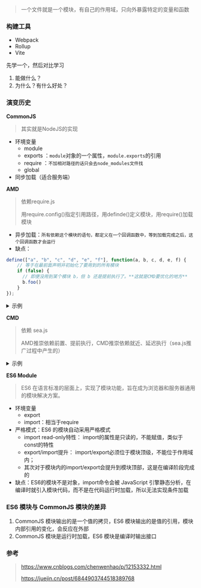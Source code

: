> 一个文件就是一个模块，有自己的作用域，只向外暴露特定的变量和函数

### 构建工具

- Webpack
- Rollup
- Vite

先学一个，然后对比学习
1. 能做什么？
2. 为什么？有什么好处？

### 演变历史

**CommonJS**
> 其实就是NodeJS的实现
- 环境变量
  - module
  - exports ：`module`对象的一个属性，`module.exports`的引用
  - require ：`不加相对路径的话只会去node_modules文件找`
  - global
- 同步加载（适合服务端）

**AMD**
> 依赖require.js
> 
> 用require.config()指定引用路径，用definde()定义模块，用require()加载模块
- 异步加载：`所有依赖这个模块的语句，都定义在一个回调函数中，等到加载完成之后，这个回调函数才会运行`
- 缺点：
```js
define(["a", "b", "c", "d", "e", "f"], function(a, b, c, d, e, f) { 
    // 等于在最前面声明并初始化了要用到的所有模块
    if (false) {
      // 即便没用到某个模块 b，但 b 还是提前执行了。**这就是CMD要优化的地方**
      b.foo()
    } 
});
```
  
<details>
  <summary>示例</summary>
<pre>
/** 网页中引入require.js及main.js **/
<\script src="js/require.js" data-main="js/main"></>
/** main.js 入口文件/主模块 **/
// 首先用config()指定各模块路径和引用名
require.config({
  baseUrl: "js/lib",
  paths: {
    "jquery": "jquery.min",  //实际路径为js/lib/jquermin.js
    "underscore": "underscore.min",
  }
});
// 执行基本操作
require(["jquery","underscore"],function($,_){
  // some code here
})
// 定义math.js模块
define(function () {
    var basicNum = 0;
    var add = function (x, y) {
        return x + y;
    };
    return {
        add: add,
        basicNum :basicNum
    };
})
// 定义一个依赖underscore.js的模块
define(['underscore'],function(_){
  var classify = function(list){
    _.countBy(list,function(num){
      return num > 30 ? 'old' : 'young';
    })
  };
  return {
    classify :classify
  };
}
// 引用模块，将模块放在[]内
require(['jquery', 'math'],function($, math){
  var sum = math.add(10,20);
  $("#sum").html(sum);
});
</pre>
</details>


**CMD**
> 依赖 sea.js
> 
> AMD推崇依赖前置、提前执行，CMD推崇依赖就近、延迟执行（sea.js推广过程中产生的）

<details>
  <summary>示例</summary>
<pre>
  /** CMD写法 **/
  define(function(require, exports, module) {
      var a = require('./a'); //在需要时申明
      a.doSomething();
      if (false) {
          var b = require('./b');
          b.doSomething();
      }
  });
  /** sea.js **/
  // 定义模块 math.js
  define(function(require, exports, module) {
      var $ = require('jquery.js');
      var add = function(a,b){
          return a+b;
      }
      exports.add = add;
  });
  // 加载模块
  seajs.use(['math.js'], function(math){
      var sum = math.add(1+2);
  });
</pre>
</details>

**ES6 Module**
> ES6 在语言标准的层面上，实现了模块功能，旨在成为浏览器和服务器通用的模块解决方案。
- 环境变量
  - export
  - import：相当于require
- 严格模式：ES6 的模块自动采用严格模式
  - import read-only特性： import的属性是只读的，不能赋值，类似于const的特性
  - export/import提升： import/export必须位于模块顶级，不能位于作用域内；
  - 其次对于模块内的import/export会提升到模块顶部，这是在编译阶段完成的
- 缺点：ES6的模块不是对象，import命令会被 JavaScript 引擎静态分析，在编译时就引入模块代码，而不是在代码运行时加载，所以无法实现条件加载

### ES6 模块与 CommonJS 模块的差异

1. CommonJS 模块输出的是一个值的拷贝，ES6 模块输出的是值的引用，模块内部引用的变化，会反应在外部
2. CommonJS 模块是运行时加载，ES6 模块是编译时输出接口



### 参考
> https://www.cnblogs.com/chenwenhao/p/12153332.html
>
> https://juejin.cn/post/6844903744518389768